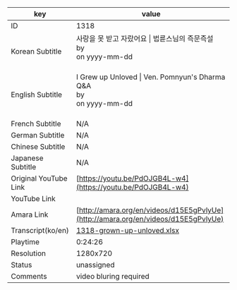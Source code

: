 |  key  |  value  |
|-------|---------|
| ID            | 1318 |
| Korean Subtitle | 사랑을 못 받고 자랐어요 \| 법륜스님의 즉문즉설<br>by <br>on yyyy-mm-dd<br><br>|
| English Subtitle | I Grew up Unloved \| Ven. Pomnyun's Dharma Q&A<br>by <br>on yyyy-mm-dd<br><br>|
| French Subtitle | N/A |
| German Subtitle | N/A |
| Chinese Subtitle | N/A |
| Japanese Subtitle | N/A |
| Original YouTube Link  | [https://youtu.be/PdOJGB4L-w4](https://youtu.be/PdOJGB4L-w4) |
| YouTube Link  |  |
| Amara Link    | [http://amara.org/en/videos/d15E5gPvlyUe](http://amara.org/en/videos/d15E5gPvlyUe) |
| Transcript(ko/en) | [1318-grown-up-unloved.xlsx](https://github.com/jungtosociety/dharma-qna/raw/master/sub/1318/1318-grown-up-unloved.xlsx) |
| Playtime | 0:24:26 |
| Resolution | 1280x720|
| Status | unassigned |
| Comments | video bluring required |
